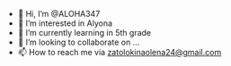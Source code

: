- 👋 Hi, I’m @ALOHA347
- 👀 I’m interested in Alyona
- 🌱 I’m currently learning in 5th grade
- 💞️ I’m looking to collaborate on ...
- 📫 How to reach me via zatolokinaolena24@gmail.com

<!---
ALOHA347/ALOHA347 is a ✨ special ✨ repository because its `README.md` (this file) appears on your GitHub profile.
You can click the Preview link to take a look at your changes.
--->

